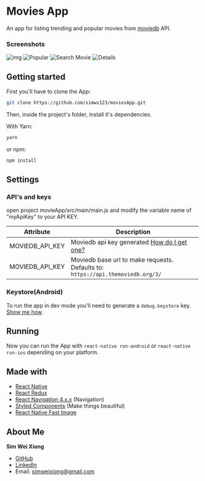 # Movies App

An app for listing trending and popular movies from [moviedb](https://developers.themoviedb.org/3/getting-started/introduction) API.

### Screenshots
![img](https://i.imgur.com/TAY7mJF.png[/img])
![Popular]([img]https://i.imgur.com/TAY7mJF.png[/img])
![Search Movie](https://i.imgur.com/a/92UPYTU)
![Details](https://i.imgur.com/a/k7rQIbg)

## Getting started

First you'll have to clone the App:

```bash
git clone https://github.com/simwx123/moviesApp.git
```

Then, inside the project's folder, install it's dependencies.

With Yarn:

```bash
yarn
```

or npm:

```bash
npm install
```

## Settings

### API's and keys
open project movieApp/src/main/main.js and modify the variable name of "myApiKey" to your API KEY.

| Attribute       | Description                                                                                                                        |
| --------------- | ---------------------------------------------------------------------------------------------------------------------------------- |
| MOVIEDB_API_KEY | Moviedb api key generated [How do I get one?](https://developers.themoviedb.org/3/getting-started/introduction)                    |
| MOVIEDB_API_KEY | Moviedb base url to make requests. Defaults to: `https://api.themoviedb.org/3/`                                                    |

### Keystore(Android)

To run the app in dev mode you'll need to generate a `debug.keystore` key. [Show me how](https://coderwall.com/p/r09hoq/android-generate-release-debug-keystores).

## Running

Now you can run the App with `react-native run-android` or `react-native run-ios` depending on your platform.

## Made with
- [React Native](https://facebook.github.io/react-native/)
- [React Redux](https://react-redux.js.org/)
- [React Navigation 4.x.x](https://reactnavigation.org/en/) (Navigation)
- [Styled Components](https://www.styled-components.com/) (Make things beautiful)
- [React Native Fast Image](https://github.com/DylanVann/react-native-fast-image)

## About Me

**Sim Wei Xiong**

- [GitHub](https://github.com/simwx123)
- [LinkedIn](https://www.linkedin.com/in/sim-wei-xiong-281876124/)
- Email: simweixiong@gmail.com

